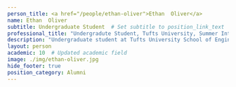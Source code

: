 ```yaml
---
person_title: <a href="/people/ethan-oliver">Ethan  Oliver</a>
name: Ethan  Oliver
subtitle: Undergraduate Student  # Set subtitle to position_link_text
professional_title: "Undergradute Student, Tufts University, Summer Intern (2019)"
description: "Undergraduate student at Tufts University School of Engineering, Computer Science '21"
layout: person
academic: 10  # Updated academic field
image: ./img/ethan-oliver.jpg
hide_footer: true
position_category: Alumni
---
```

